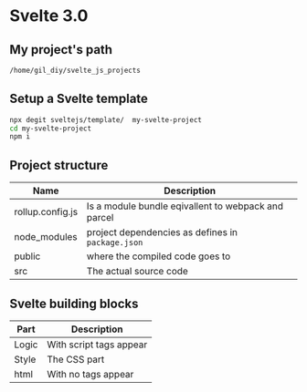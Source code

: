 <!--ts-->
<!--te-->

# Svelte 3.0



## My project's path

```bash
/home/gil_diy/svelte_js_projects
```

## Setup a Svelte template

```bash
npx degit sveltejs/template/  my-svelte-project
cd my-svelte-project
npm i
```

## Project structure

Name | Description
------------|-----
rollup.config.js | Is a module bundle eqivallent to webpack and parcel
node_modules | project dependencies as defines in `package.json`
public | where the compiled code goes to
src | The actual source code

## Svelte building blocks

Part | Description
-----|-----
Logic | With script tags appear
Style | The CSS part
html  | With no tags appear






